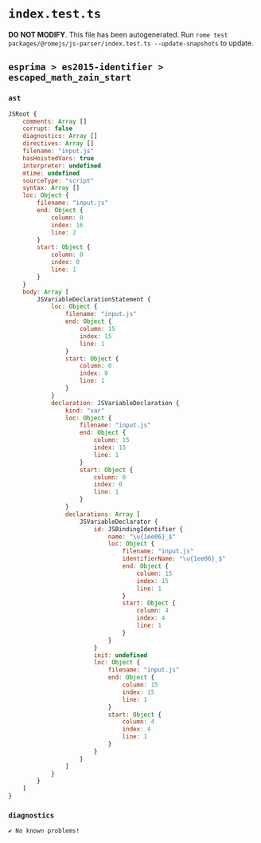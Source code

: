 # `index.test.ts`

**DO NOT MODIFY**. This file has been autogenerated. Run `rome test packages/@romejs/js-parser/index.test.ts --update-snapshots` to update.

## `esprima > es2015-identifier > escaped_math_zain_start`

### `ast`

```javascript
JSRoot {
	comments: Array []
	corrupt: false
	diagnostics: Array []
	directives: Array []
	filename: "input.js"
	hasHoistedVars: true
	interpreter: undefined
	mtime: undefined
	sourceType: "script"
	syntax: Array []
	loc: Object {
		filename: "input.js"
		end: Object {
			column: 0
			index: 16
			line: 2
		}
		start: Object {
			column: 0
			index: 0
			line: 1
		}
	}
	body: Array [
		JSVariableDeclarationStatement {
			loc: Object {
				filename: "input.js"
				end: Object {
					column: 15
					index: 15
					line: 1
				}
				start: Object {
					column: 0
					index: 0
					line: 1
				}
			}
			declaration: JSVariableDeclaration {
				kind: "var"
				loc: Object {
					filename: "input.js"
					end: Object {
						column: 15
						index: 15
						line: 1
					}
					start: Object {
						column: 0
						index: 0
						line: 1
					}
				}
				declarations: Array [
					JSVariableDeclarator {
						id: JSBindingIdentifier {
							name: "\u{1ee06}_$"
							loc: Object {
								filename: "input.js"
								identifierName: "\u{1ee06}_$"
								end: Object {
									column: 15
									index: 15
									line: 1
								}
								start: Object {
									column: 4
									index: 4
									line: 1
								}
							}
						}
						init: undefined
						loc: Object {
							filename: "input.js"
							end: Object {
								column: 15
								index: 15
								line: 1
							}
							start: Object {
								column: 4
								index: 4
								line: 1
							}
						}
					}
				]
			}
		}
	]
}
```

### `diagnostics`

```
✔ No known problems!

```

